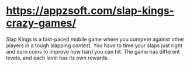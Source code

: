 # https://appzsoft.com/slap-kings-crazy-games/
Slap Kings is a fast-paced mobile game where you compete against other players in a tough slapping contest. You have to time your slaps just right and earn coins to improve how hard you can hit. The game has different levels, and each level has its own rewards. 
